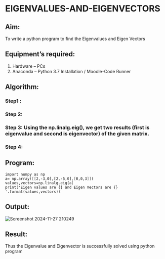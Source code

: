 # EIGENVALUES-AND-EIGENVECTORS
## Aim:
To write a python program to find the Eigenvalues and Eigen Vectors
## Equipment’s required:
1. 	Hardware – PCs
2. 	Anaconda – Python 3.7 Installation / Moodle-Code Runner
## Algorithm:
### Step1 : 
### Step 2: 
### Step 3: Using the np.linalg.eig(),  we get two results (first is eigenvalue and second is eigenvector) of the given matrix.
### Step 4: 

## Program:
```
import numpy as np
a= np.array([[2,-3,0],[2,-5,0],[0,0,3]])
values,vectors=np.linalg.eig(a)
print('Eigen values are {} and Eigen Vectors are {} '.format(values,vectors))
```

## Output:
![Screenshot 2024-11-27 210249](https://github.com/user-attachments/assets/24e095d0-6d4b-4984-9391-9abb8e031ad9)

## Result:
Thus the Eigenvalue and Eigenvector is successfully solved using python program

